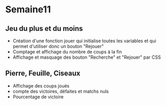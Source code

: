 # Semaine11

## Jeu du plus et du moins

- Création d'une fonction jouer qui initialise toutes les variables et qui permet d'utiliser donc un bouton "Rejouer"
- Comptage et affichage du nombre de coups à la fin
- Affichage et masquage des bouton "Recherche" et "Rejouer" par CSS

## Pierre, Feuille, Ciseaux

- Affichage des coups joués
- compte des victoires, défaites et matchs nuls
- Pourcentage de victoire
